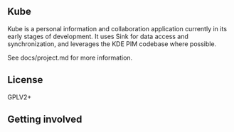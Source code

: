 ## Kube

Kube is a personal information and collaboration application currently in its early
stages of development. It uses Sink for data access and synchronization, and
leverages the KDE PIM codebase where possible.

See docs/project.md for more information.

## License

GPLV2+

## Getting involved

